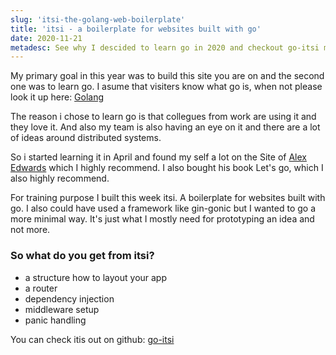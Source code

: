 ```yaml
---
slug: 'itsi-the-golang-web-boilerplate'
title: 'itsi - a boilerplate for websites built with go'
date: 2020-11-21
metadesc: See why I descided to learn go in 2020 and checkout go-itsi my boilertype for prototyping websites with golang.
---
```


My primary goal in this year was to build this site you are on and the second one was to learn go. I asume that visiters know what go is, when not please look it up here: <a href="https://golang.org/" target="_blank">Golang</a>

The reason i chose to learn go is that collegues from work are using it and they love it. And also my team is also having an eye on it and there are a lot of ideas around distributed systems.

So i started learning it in April and found my self a lot on the Site of <a href="https://www.alexedwards.net/" target="_blank">Alex Edwards</a> which I highly recommend. I also bought his book Let's go, which I also highly recommend.

For training purpose I built this week itsi. A boilerplate for websites built with go. I also could have used a framework like gin-gonic but I wanted to go a more minimal way. It's just what I mostly need for prototyping an idea and not more.

### So what do you get from itsi?

- a structure how to layout your app
- a router
- dependency injection
- middleware setup
- panic handling

You can check itis out on github: <a href="https://github.com/dpointeck/go-itsi" target="_blank">go-itsi</a>
